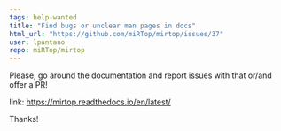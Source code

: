 ```yaml
---
tags: help-wanted
title: "Find bugs or unclear man pages in docs"
html_url: "https://github.com/miRTop/mirtop/issues/37"
user: lpantano
repo: miRTop/mirtop
---
```


Please, go around the documentation and report issues with that or/and offer a PR! 

link: https://mirtop.readthedocs.io/en/latest/

Thanks!